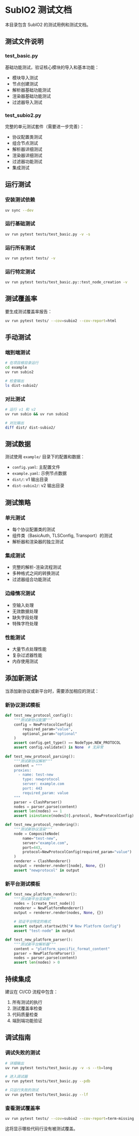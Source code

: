 # SubIO2 测试文档

本目录包含 SubIO2 的测试用例和测试文档。

## 测试文件说明

### test_basic.py
基础功能测试，验证核心模块的导入和基本功能：
- 模块导入测试
- 节点创建测试
- 解析器基础功能测试
- 渲染器基础功能测试
- 过滤器导入测试

### test_subio2.py
完整的单元测试套件（需要进一步完善）：
- 协议配置类测试
- 组合节点测试
- 解析器详细测试
- 渲染器详细测试
- 过滤器功能测试
- 集成测试

## 运行测试

### 安装测试依赖
```bash
uv sync --dev
```

### 运行基础测试
```bash
uv run pytest tests/test_basic.py -v -s
```

### 运行所有测试
```bash
uv run pytest tests/ -v
```

### 运行特定测试
```bash
uv run pytest tests/test_basic.py::test_node_creation -v
```

## 测试覆盖率

要生成测试覆盖率报告：
```bash
uv run pytest tests/ --cov=subio2 --cov-report=html
```

## 手动测试

### 端到端测试
```bash
# 在项目根目录运行
cd example
uv run subio2

# 检查输出
ls dist-subio2/
```

### 对比测试
```bash
# 运行 v1 和 v2
uv run subio && uv run subio2

# 对比输出
diff dist/ dist-subio2/
```

## 测试数据

测试使用 `example/` 目录下的配置和数据：
- `config.yaml`: 主配置文件
- `example.yaml`: 示例节点数据
- `dist/`: v1 输出目录
- `dist-subio2/`: v2 输出目录

## 测试策略

### 单元测试
- 每个协议配置类的测试
- 组件类（BasicAuth, TLSConfig, Transport）的测试
- 解析器和渲染器的独立测试

### 集成测试
- 完整的解析-渲染流程测试
- 多种格式之间的转换测试
- 过滤器组合功能测试

### 边缘情况测试
- 空输入处理
- 无效数据处理
- 缺失字段处理
- 特殊字符处理

### 性能测试
- 大量节点处理性能
- 复杂过滤器性能
- 内存使用测试

## 添加新测试

当添加新协议或新平台时，需要添加相应的测试：

### 新协议测试模板
```python
def test_new_protocol_config():
    """测试新协议配置"""
    config = NewProtocolConfig(
        required_param="value",
        optional_param="optional"
    )
    assert config.get_type() == NodeType.NEW_PROTOCOL
    assert config.validate() is None  # 无异常
    
def test_new_protocol_parsing():
    """测试新协议解析"""
    content = """
    proxies:
      - name: test-new
        type: newprotocol
        server: example.com
        port: 443
        required_param: value
    """
    parser = ClashParser()
    nodes = parser.parse(content)
    assert len(nodes) == 1
    assert isinstance(nodes[0].protocol, NewProtocolConfig)

def test_new_protocol_rendering():
    """测试新协议渲染"""
    node = CompositeNode(
        name="test-new",
        server="example.com",
        port=443,
        protocol=NewProtocolConfig(required_param="value")
    )
    renderer = ClashRenderer()
    output = renderer.render([node], None, {})
    assert "newprotocol" in output
```

### 新平台测试模板
```python
def test_new_platform_renderer():
    """测试新平台渲染器"""
    nodes = [create_test_node()]
    renderer = NewPlatformRenderer()
    output = renderer.render(nodes, None, {})
    
    # 验证平台特定的格式
    assert output.startswith("# New Platform Config")
    assert "test-node" in output

def test_new_platform_parser():
    """测试新平台解析器"""
    content = "platform_specific_format_content"
    parser = NewPlatformParser()
    nodes = parser.parse(content)
    assert len(nodes) > 0
```

## 持续集成

建议在 CI/CD 流程中包含：
1. 所有测试的执行
2. 测试覆盖率检查
3. 代码质量检查
4. 端到端功能验证

## 调试指南

### 调试失败的测试
```bash
# 详细输出
uv run pytest tests/test_basic.py -v -s --tb=long

# 进入调试器
uv run pytest tests/test_basic.py --pdb

# 只运行失败的测试
uv run pytest tests/test_basic.py --lf
```

### 查看测试覆盖率
```bash
uv run pytest tests/ --cov=subio2 --cov-report=term-missing
```

这将显示哪些代码行没有被测试覆盖。
